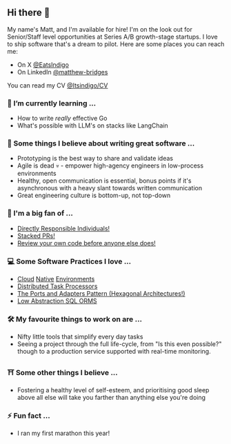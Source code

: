 ## Hi there 👋

My name's Matt, and I'm available for hire! I'm on the look out for Senior/Staff level opportunities at Series A/B growth-stage startups. I love to ship software that's a dream to pilot. Here are some places you can reach me:

 *  On X [@EatsIndigo](https://x.com/EatsIndigo)
 *  On LinkedIn [@matthew-bridges](https://www.linkedin.com/in/matthew-bridges/)

You can read my CV [@Itsindigo/CV](https://github.com/Itsindigo/CV)

### 🌱 I’m currently learning ...
  - How to write _really_ effective Go
  - What's possible with LLM's on stacks like LangChain

### 🔎 Some things I believe about writing great software ...
  - Prototyping is the best way to share and validate ideas
  - Agile is dead 💀 - empower high-agency engineers in low-process environments
  - Healthy, open communication is essential, bonus points if it's asynchronous with a heavy slant towards written communication
  - Great engineering culture is bottom-up, not top-down

### 🪭 I'm a big fan of ...
  - [Directly Responsible Individuals!](https://handbook.gitlab.com/handbook/people-group/directly-responsible-individuals/)
  - [Stacked PRs!](https://graphite.dev/blog/stacked-prs)
  - [Review your own code before anyone else does!](https://x.com/EatsIndigo/status/1803290158185222255)

### 💻 Some Software Practices I love ...
  - [Cloud](https://tilt.dev/) [Native](https://skaffold.dev/) [Environments](https://kustomize.io/)
  - [Distributed Task Processors](https://docs.temporal.io/)
  - [The Ports and Adapters Pattern (Hexagonal Architectures!)](https://8thlight.com/insights/a-color-coded-guide-to-ports-and-adapters)
  - [Low Abstraction SQL ORMS](https://github.com/gajus/slonik)

### 🛠️ My favourite things to work on are ...
  - Nifty little tools that simplify every day tasks
  - Seeing a project through the full life-cycle, from "Is this even possible?" though to a production service supported with real-time monitoring.

### ⛩️ Some other things I believe ...
  - Fostering a healthy level of self-esteem, and prioritising good sleep above all else will take you farther than anything else you're doing

### ⚡️ Fun fact ...
  - I ran my first marathon this year!

  

